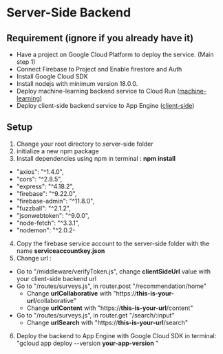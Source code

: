 # Server-Side Backend

## Requirement (ignore if you already have it)
- Have a project on Google Cloud Platform to deploy the service. (Main step 1)
- Connect Firebase to Project and Enable firestore and Auth
- Install Google Cloud SDK
- Install nodejs with minimum version 18.0.0.
- Deploy machine-learning backend service to Cloud Run ([machine-learning](https://github.com/zenrif/Cendakala/tree/backend/machine-learning))
- Deploy client-side backend service to App Engine ([client-side](https://github.com/zenrif/Cendakala/tree/backend/client-side))

## Setup
1. Change your root directory to server-side folder
2. initialize a new npm package
3. Install dependencies using npm in terminal : **npm install**
  - "axios": "^1.4.0",
  - "cors": "^2.8.5",
  - "express": "^4.18.2",
  - "firebase": "^9.22.0",
  - "firebase-admin": "^11.8.0",
  - "fuzzball": "^2.1.2",
  - "jsonwebtoken": "^9.0.0",
  - "node-fetch": "^3.3.1",
  - "nodemon": "^2.0.2- 
4. Copy the firebase service account to the server-side folder with the name **serviceaccountkey.json**
5. Change url :
  - Go to "/middleware/verifyToken.js", change **clientSideUrl** value with your client-side backend url  
  - Go to "/routes/surveys.js", in router.post "/recommendation/home"
    - Change **urlCollaborative** with "https://**this-is-your-url**/collaborative"
    - Change **urlContent** with "https://**this-is-your-url**/content"
  - Go to "/routes/surveys.js", in router.get "/search/:input" 
    - Change **urlSearch** with "https://**this-is-your-url**/search"
6. Deploy the backend to App Engine with Google Cloud SDK in terminal: "gcloud app deploy --version **your-app-version** "
